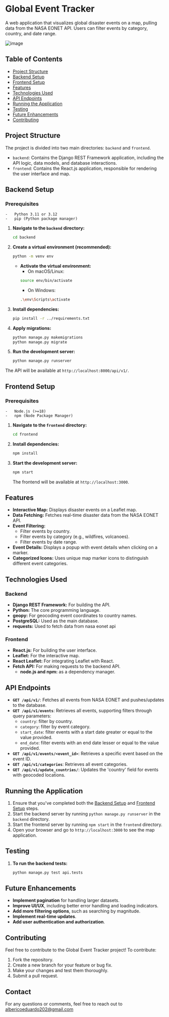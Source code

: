 # Global Event Tracker
A web application that visualizes global disaster events on a map, pulling data from the NASA EONET API. Users can filter events by category, country, and date range.

![image](https://github.com/user-attachments/assets/5b91f7e4-33db-4fed-8ba8-861f5800c20d)

## Table of Contents

- [Project Structure](#project-structure)
- [Backend Setup](#backend-setup)
- [Frontend Setup](#frontend-setup)
- [Features](#features)
- [Technologies Used](#technologies-used)
- [API Endpoints](#api-endpoints)
- [Running the Application](#running-the-application)
- [Testing](#testing)
- [Future Enhancements](#future-enhancements)
- [Contributing](#contributing)

## Project Structure

The project is divided into two main directories: `backend` and `frontend`.
-   `backend`: Contains the Django REST Framework application, including the API logic, data models, and database interactions.
-   `frontend`: Contains the React.js application, responsible for rendering the user interface and map.

## Backend Setup

### Prerequisites
    -   Python 3.11 or 3.12
    -   pip (Python package manager)

1.  **Navigate to the `backend` directory:**
    ```bash
    cd backend
    ```

2.  **Create a virtual environment (recommended):**
    ```bash
    python -m venv env
    ```
    -   **Activate the virtual environment:**
        -   On macOS/Linux:
          ```bash
          source env/bin/activate
          ```
        -   On Windows:
          ```bash
          .\env\Scripts\activate
          ```

3.  **Install dependencies:**
    ```bash
    pip install -r ../requirements.txt
    ```

4.  **Apply migrations:**
    ```bash
    python manage.py makemigrations
    python manage.py migrate
    ```

5. **Run the development server:**
    ```bash
    python manage.py runserver
    ```

The API will be available at `http://localhost:8000/api/v1/`.

## Frontend Setup

### Prerequisites
    -   Node.js (>=18)
    -   npm (Node Package Manager)

1.  **Navigate to the `frontend` directory:**
    ```bash
    cd frontend
    ```

2.  **Install dependencies:**
    ```bash
    npm install
    ```

3.  **Start the development server:**
    ```bash
    npm start
    ```
    The frontend will be available at `http://localhost:3000`.

## Features

-   **Interactive Map:** Displays disaster events on a Leaflet map.
-   **Data Fetching:** Fetches real-time disaster data from the NASA EONET API.
-   **Event Filtering:**
    -   Filter events by country.
    -   Filter events by category (e.g., wildfires, volcanoes).
    -   Filter events by date range.
-   **Event Details:** Displays a popup with event details when clicking on a marker.
-   **Categorized Icons:** Uses unique map marker icons to distinguish different event categories.

## Technologies Used

### Backend

-   **Django REST Framework:** For building the API.
-   **Python:** The core programming language.
-   **geopy:** For geocoding event coordinates to country names.
-   **PostgreSQL:** Used as the main database.
-    **requests:** Used to fetch data from nasa eonet api

### Frontend

-   **React.js:** For building the user interface.
-   **Leaflet:** For the interactive map.
-   **React Leaflet:** For integrating Leaflet with React.
-   **Fetch API:** For making requests to the backend API.
    -   **node.js and npm:** as a dependency manager.

## API Endpoints

-   **`GET /api/v1/`**: Fetches all events from NASA EONET and pushes/updates to the database.
-   **`GET /api/v1/events`**: Retrieves all events, supporting filters through query parameters:
    -   `country`: filter by country.
    -   `category`: filter by event category.
    -   `start_date`: filter events with a start date greater or equal to the value provided.
    -   `end_date`: filter events with an end date lesser or equal to the value provided.
-   **`GET /api/v1/events/<event_id>`**: Retrieves a specific event based on the event ID.
-  **`GET /api/v1/categories`**: Retrieves all event categories.
-   **`GET /api/v1/update_countries/`**: Updates the 'country' field for events with geocoded locations.

## Running the Application

1.  Ensure that you've completed both the [Backend Setup](#backend-setup) and [Frontend Setup](#frontend-setup) steps.
2.  Start the backend server by running `python manage.py runserver` in the `backend` directory.
3.  Start the frontend server by running `npm start` in the `frontend` directory.
4.  Open your browser and go to `http://localhost:3000` to see the map application.

## Testing
1. **To run the backend tests:**
    ```bash
    python manage.py test api.tests
    ```

## Future Enhancements

-   **Implement pagination** for handling larger datasets.
-   **Improve UI/UX**, including better error handling and loading indicators.
-   **Add more filtering options**, such as searching by magnitude.
-   **Implement real-time updates**.
-   **Add user authentication and authorization**.

## Contributing

Feel free to contribute to the Global Event Tracker project! To contribute:

1.  Fork the repository.
2.  Create a new branch for your feature or bug fix.
3.  Make your changes and test them thoroughly.
4.  Submit a pull request.

## Contact
For any questions or comments, feel free to reach out to albericoeduardo202@gmail.com
